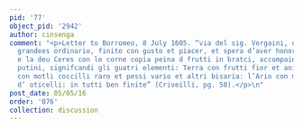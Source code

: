 ```yaml
---
pid: '77'
object_pid: '2942'
author: cinsenga
comment: "<p>Letter to Borromeo, 8 July 1605. “via del sig. Vergaini, un quadret delle
  grandees ordinario, finito con gusto et piacer, et spera d’aver honor. L’istoria
  e la deu Ceres con le corne copia peina d frutti in bratci, accompainato con quater
  putini, signifcandi gli guatri elementi: Terra con frutti fior et animali: l’Aqua
  con motli coccilli raro et pessi vario et altri bisaria: l’Ario con motli sorti
  d’ oticelli: in tutti ben finite” (Criveilli, pg. 50).</p>\n"
post_date: 05/05/16
order: '076'
collection: discussion
---
```

